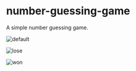 # number-guessing-game
A simple number guessing game.

![default](https://github.com/ashish-makes/number-guessing-game/assets/106135144/7cfca7ae-5334-4575-8c33-06c6dd9a2051)

![lose](https://github.com/ashish-makes/number-guessing-game/assets/106135144/f5324d75-6000-4c55-a219-3cfcdc6bf3ec)

![won](https://github.com/ashish-makes/number-guessing-game/assets/106135144/d1bdeb95-1c42-4d0c-bb82-2fe993b273b9)
